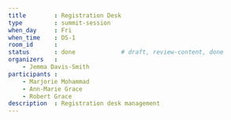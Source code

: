 ```yaml
---
title        : Registration Desk
type         : summit-session
when_day     : Fri
when_time    : DS-1
room_id      :
status       : done             # draft, review-content, done
organizers   :
    - Jemma Davis-Smith
participants :
    - Marjorie Mohammad
    - Ann-Marie Grace
    - Robert Grace
description  : Registration desk management
---
```


